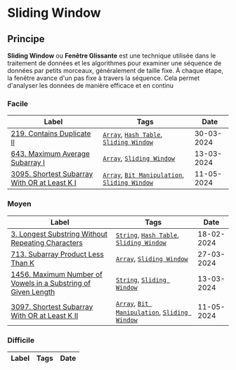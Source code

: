 # Sliding Window

## Principe

**Sliding Window** ou **Fenêtre Glissante** est une technique utilisée dans le traitement de données et les algorithmes pour examiner une séquence de données par petits morceaux, généralement de taille fixe. À chaque étape, la fenêtre avance d'un pas fixe à travers la séquence. Cela permet d'analyser les données de manière efficace et en continu

### Facile

| Label                                                                                                                     | Tags                                                                                                        | Date       |
| ------------------------------------------------------------------------------------------------------------------------- | ----------------------------------------------------------------------------------------------------------- | ---------- |
| [219. Contains Duplicate II](../Probleme/0219.%20Contains%20Duplicate%20II/)                                              | [`Array`](./array.md), [`Hash Table`](./hash_table.md), [`Sliding Window`](./sliding_window.md)             | 30-03-2024 |
| [643. Maximum Average Subarray I](../Probleme/0643.%20Maximum%20Average%20Subarray%20I/)                                  | [`Array`](./array.md), [`Sliding Window`](./sliding_window.md)                                              | 13-03-2024 |
| [3095. Shortest Subarray With OR at Least K I](../Probleme/3095.%20Shortest%20Subarray%20With%20OR%20at%20Least%20K%20I/) | [`Array`](./array.md), [`Bit Manipulation`](./bit_manipulation.md), [`Sliding Window`](./sliding_window.md) | 11-05-2024 |

### Moyen

| Label                                                                                                                                                           | Tags                                                                                                        | Date       |
| --------------------------------------------------------------------------------------------------------------------------------------------------------------- | ----------------------------------------------------------------------------------------------------------- | ---------- |
| [3. Longest Substring Without Repeating Characters](../Probleme/0003.%20Longest%20Substring%20Without%20Repeating%20Characters/)                                | [`String`](./string.md), [`Hash Table`](./hash_table.md), [`Sliding Window`](./sliding_window.md)           | 18-02-2024 |
| [713. Subarray Product Less Than K](../Probleme/0713.%20Subarray%20Product%20Less%20Than%20K/)                                                                  | [`Array`](./array.md), [`Sliding Window`](./sliding_window.md)                                              | 27-03-2024 |
| [1456. Maximum Number of Vowels in a Substring of Given Length](../Probleme/1456.%20Maximum%20Number%20of%20Vowels%20in%20a%20Substring%20of%20Given%20Length/) | [`String`](./string.md), [`Sliding Window`](./sliding_window.md)                                            | 13-03-2024 |
| [3097. Shortest Subarray With OR at Least K II](../Probleme/3097.%20Shortest%20Subarray%20With%20OR%20at%20Least%20K%20II/)                                     | [`Array`](./array.md), [`Bit Manipulation`](./bit_manipulation.md), [`Sliding Window`](./sliding_window.md) | 11-05-2024 |

### Difficile

| Label | Tags | Date |
| ----- | ---- | ---- |
